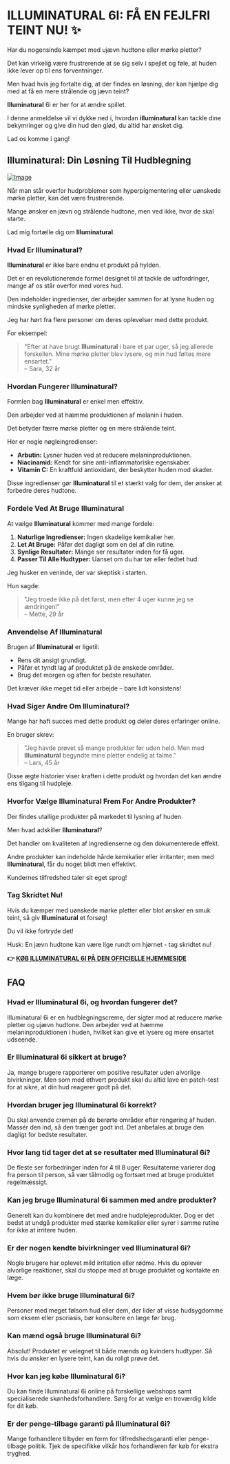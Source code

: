 # ILLUMINATURAL 6I: FÅ EN FEJLFRI TEINT NU! ✨

Har du nogensinde kæmpet med ujævn hudtone eller mørke pletter? 

Det kan virkelig være frustrerende at se sig selv i spejlet og føle, at huden ikke lever op til ens forventninger. 

Men hvad hvis jeg fortalte dig, at der findes en løsning, der kan hjælpe dig med at få en mere strålende og jævn teint? 

**Illuminatural** 6i er her for at ændre spillet. 

I denne anmeldelse vil vi dykke ned i, hvordan **illuminatural** kan tackle dine bekymringer og give din hud den glød, du altid har ønsket dig. 

Lad os komme i gang!

## Illuminatural: Din Løsning Til Hudblegning

[![Image](https://www2.sellhealth.com/113/illuminatural_468x80.gif)](https://gchaffi.com/xfIkUCqg)

Når man står overfor hudproblemer som hyperpigmentering eller uønskede mørke pletter, kan det være frustrerende. 

Mange ønsker en jævn og strålende hudtone, men ved ikke, hvor de skal starte. 

Lad mig fortælle dig om **Illuminatural**.

### Hvad Er Illuminatural?

**Illuminatural** er ikke bare endnu et produkt på hylden. 

Det er en revolutionerende formel designet til at tackle de udfordringer, mange af os står overfor med vores hud.

Den indeholder ingredienser, der arbejder sammen for at lysne huden og mindske synligheden af mørke pletter.

Jeg har hørt fra flere personer om deres oplevelser med dette produkt. 

For eksempel:

> "Efter at have brugt **Illuminatural** i bare et par uger, så jeg allerede forskellen. Mine mørke pletter blev lysere, og min hud føltes mere ensartet."  
> – Sara, 32 år

### Hvordan Fungerer Illuminatural?

Formlen bag **Illuminatural** er enkel men effektiv. 

Den arbejder ved at hæmme produktionen af melanin i huden.

Det betyder færre mørke pletter og en mere strålende teint.

Her er nogle nøgleingredienser:

- **Arbutin:** Lysner huden ved at reducere melaninproduktionen.
- **Niacinamid:** Kendt for sine anti-inflammatoriske egenskaber.
- **Vitamin C:** En kraftfuld antioxidant, der beskytter huden mod skader.

Disse ingredienser gør **Illuminatural** til et stærkt valg for dem, der ønsker at forbedre deres hudtone.

### Fordele Ved At Bruge Illuminatural

At vælge **Illuminatural** kommer med mange fordele:

1. **Naturlige Ingredienser:** Ingen skadelige kemikalier her.
2. **Let At Bruge:** Påfør det dagligt som en del af din rutine.
3. **Synlige Resultater:** Mange ser resultater inden for få uger.
4. **Passer Til Alle Hudtyper:** Uanset om du har tør eller fedtet hud.

Jeg husker en veninde, der var skeptisk i starten. 

Hun sagde: 

> "Jeg troede ikke på det først, men efter 4 uger kunne jeg se ændringen!"  
> – Mette, 29 år

### Anvendelse Af Illuminatural

Brugen af **Illuminatural** er ligetil:

- Rens dit ansigt grundigt.
- Påfør et tyndt lag af produktet på de ønskede områder.
- Brug det morgen og aften for bedste resultater.

Det kræver ikke meget tid eller arbejde – bare lidt konsistens!

### Hvad Siger Andre Om Illuminatural?

Mange har haft succes med dette produkt og deler deres erfaringer online. 

En bruger skrev:

> "Jeg havde prøvet så mange produkter før uden held. Men med **Illuminatural** begyndte mine pletter endelig at falme."  
> – Lars, 45 år

Disse ægte historier viser kraften i dette produkt og hvordan det kan ændre ens tilgang til hudpleje.

### Hvorfor Vælge Illuminatural Frem For Andre Produkter?

Der findes utallige produkter på markedet til lysning af huden. 

Men hvad adskiller **Illuminatural**?

Det handler om kvaliteten af ingredienserne og den dokumenterede effekt.

Andre produkter kan indeholde hårde kemikalier eller irritanter; men med **Illuminatural**, får du noget blidt men effektivt.

Kundernes tilfredshed taler sit eget sprog!

### Tag Skridtet Nu!

Hvis du kæmper med uønskede mørke pletter eller blot ønsker en smuk teint, så giv **Illuminatural** et forsøg! 

Du vil ikke fortryde det!

Husk: En jævn hudtone kan være lige rundt om hjørnet - tag skridtet nu!



**👉 [KØB ILLUMINATURAL 6I PÅ DEN OFFICIELLE HJEMMESIDE](https://gchaffi.com/xfIkUCqg)**

## FAQ

### Hvad er Illuminatural 6i, og hvordan fungerer det?
Illuminatural 6i er en hudblegningscreme, der sigter mod at reducere mørke pletter og ujævn hudtone. Den arbejder ved at hæmme melaninproduktionen i huden, hvilket kan give et lysere og mere ensartet udseende.

### Er Illuminatural 6i sikkert at bruge?
Ja, mange brugere rapporterer om positive resultater uden alvorlige bivirkninger. Men som med ethvert produkt skal du altid lave en patch-test for at sikre, at din hud reagerer godt på det.

### Hvordan bruger jeg Illuminatural 6i korrekt?
Du skal anvende cremen på de berørte områder efter rengøring af huden. Massér den ind, så den trænger godt ind. Det anbefales at bruge den dagligt for bedste resultater.

### Hvor lang tid tager det at se resultater med Illuminatural 6i?
De fleste ser forbedringer inden for 4 til 8 uger. Resultaterne varierer dog fra person til person, så vær tålmodig og fortsæt med at bruge produktet regelmæssigt.

### Kan jeg bruge Illuminatural 6i sammen med andre produkter?
Generelt kan du kombinere det med andre hudplejeprodukter. Dog er det bedst at undgå produkter med stærke kemikalier eller syrer i samme rutine for ikke at irritere huden.

### Er der nogen kendte bivirkninger ved Illuminatural 6i?
Nogle brugere har oplevet mild irritation eller rødme. Hvis du oplever alvorlige reaktioner, skal du stoppe med at bruge produktet og kontakte en læge.

### Hvem bør ikke bruge Illuminatural 6i?
Personer med meget følsom hud eller dem, der lider af visse hudsygdomme som eksem eller psoriasis, bør konsultere en læge før brug.

### Kan mænd også bruge Illuminatural 6i?
Absolut! Produktet er velegnet til både mænds og kvinders hudtyper. Så hvis du ønsker en lysere teint, kan du roligt prøve det.

### Hvor kan jeg købe Illuminatural 6i?
Du kan finde Illuminatural 6i online på forskellige webshops samt specialiserede skønhedsforhandlere. Sørg for at vælge en troværdig kilde for dit køb.

### Er der penge-tilbage garanti på Illuminatural 6i?
Mange forhandlere tilbyder en form for tilfredshedsgaranti eller penge-tilbage politik. Tjek de specifikke vilkår hos forhandleren før køb for ekstra tryghed.